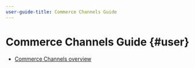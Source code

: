 ```yaml
---
user-guide-title: Commerce Channels Guide
---
```


# Commerce Channels Guide {#user}

- [Commerce Channels overview](overview.md)
